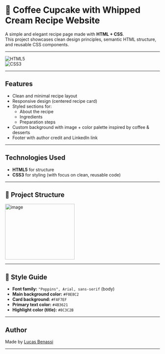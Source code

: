 # 🍰 Coffee Cupcake with Whipped Cream Recipe Website  

A simple and elegant recipe page made with **HTML + CSS**.  
This project showcases clean design principles, semantic HTML structure, and reusable CSS components.  

---

![HTML5](https://img.shields.io/badge/HTML5-E34F26?style=for-the-badge&logo=html5&logoColor=white)  
![CSS3](https://img.shields.io/badge/CSS3-1572B6?style=for-the-badge&logo=css3&logoColor=white)  

---

## Features  
- Clean and minimal recipe layout  
- Responsive design (centered recipe card)  
- Styled sections for:  
  - About the recipe  
  - Ingredients  
  - Preparation steps  
- Custom background with image + color palette inspired by coffee & desserts  
- Footer with author credit and LinkedIn link  

---

##  Technologies Used  
- **HTML5** for structure  
- **CSS3** for styling (with focus on clean, reusable code)  

---

## 📂 Project Structure  
<img width="226" height="181" alt="image" src="https://github.com/user-attachments/assets/02d45324-1c5b-4239-804f-0cc7e1a0be3a" />

---

## 🎨 Style Guide  
- **Font family:** `"Poppins", Arial, sans-serif` (body)
- **Main background color:** `#F0E8C2`  
- **Card background:** `#FAF7EF`  
- **Primary text color:** `#4B3621`  
- **Highlight color (title):** `#8C3C2B`  

---

##  Author  
Made by [Lucas Benassi](https://www.linkedin.com/in/lucasstreybenassi)  

---
